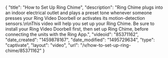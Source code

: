 {
    "title": "How to Set Up Ring Chime",
    "description": "Ring Chime plugs into an indoor electrical outlet and plays a preset tone whenever someone presses your Ring Video Doorbell or activates its motion-detection sensors.\n\nThis video will help you set up your Ring Chime. Be sure to install your Ring Video Doorbell first, then set up Ring Chime, before connecting the units with the Ring App.",
    "videoid": "85371162",
    "date_created": "1459878167",
    "date_modified": "1495729634",
    "type": "captivate",
    "layout": "video",
    "url": "\/v\/how-to-set-up-ring-chime\/85371162"
}